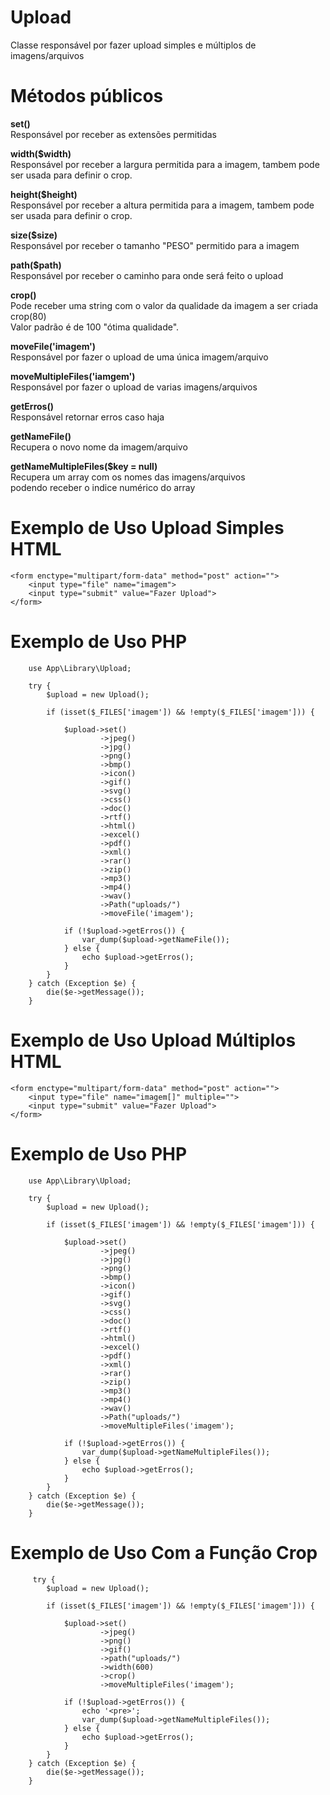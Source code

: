 # Upload
Classe responsável por fazer upload simples e múltiplos de imagens/arquivos

# Métodos públicos

<strong> <p>set()</strong><br />
Responsável por receber as extensões permitidas
</p>

<strong><p>width($width)</strong><br />
Responsável por receber a largura permitida para a imagem, tambem pode ser usada para definir o crop.
</p>

<strong><p>height($height)</strong><br/>
Responsável por receber a altura permitida para a imagem, tambem pode ser usada para definir o crop.
</p>

<strong><p>size($size)</strong><br/>
Responsável por receber o tamanho "PESO" permitido para a imagem
</p>

<strong><p>path($path)</strong><br/>
Responsável por receber o caminho para onde será feito o upload
</p>

<strong><p>crop()</strong><br />
Pode receber uma string com o valor da qualidade da imagem a ser criada<br />
crop(80)<br/>
Valor padrão é de 100 "ótima qualidade".
</p>

<strong><p>moveFile('imagem')</strong><br/>
Responsável por fazer o upload de uma única imagem/arquivo
</p>

<strong><p>moveMultipleFiles('iamgem')</strong><br/>
Responsável por fazer o upload de varias imagens/arquivos
</p>

<strong><p>getErros()</strong><br/>
Responsável retornar erros caso haja
</p>

<strong><p>getNameFile()</strong><br />
Recupera o novo nome da imagem/arquivo
</p>

<strong><p>getNameMultipleFiles($key = null)</strong><br />
Recupera um array com os nomes das imagens/arquivos<br/>
podendo receber o indice numérico do array
</p>


# Exemplo de Uso Upload Simples HTML
    <form enctype="multipart/form-data" method="post" action="">
        <input type="file" name="imagem">
        <input type="submit" value="Fazer Upload">
    </form>

# Exemplo de Uso PHP
        use App\Library\Upload;

        try {
            $upload = new Upload();

            if (isset($_FILES['imagem']) && !empty($_FILES['imagem'])) {

                $upload->set()
                        ->jpeg()
                        ->jpg()
                        ->png()
                        ->bmp()
                        ->icon()
                        ->gif()
                        ->svg()
                        ->css()
                        ->doc()
                        ->rtf()
                        ->html()
                        ->excel()
                        ->pdf()
                        ->xml()
                        ->rar()
                        ->zip()
                        ->mp3()
                        ->mp4()
                        ->wav()
                        ->Path("uploads/")
                        ->moveFile('imagem');

                if (!$upload->getErros()) {
                    var_dump($upload->getNameFile());
                } else {
                    echo $upload->getErros();
                }
            }
        } catch (Exception $e) {
            die($e->getMessage());
        }



# Exemplo de Uso Upload Múltiplos HTML
    <form enctype="multipart/form-data" method="post" action="">
        <input type="file" name="imagem[]" multiple="">
        <input type="submit" value="Fazer Upload">
    </form>

# Exemplo de Uso PHP
        use App\Library\Upload;

        try {
            $upload = new Upload();

            if (isset($_FILES['imagem']) && !empty($_FILES['imagem'])) {

                $upload->set()
                        ->jpeg()
                        ->jpg()
                        ->png()
                        ->bmp()
                        ->icon()
                        ->gif()
                        ->svg()
                        ->css()
                        ->doc()
                        ->rtf()
                        ->html()
                        ->excel()
                        ->pdf()
                        ->xml()
                        ->rar()
                        ->zip()
                        ->mp3()
                        ->mp4()
                        ->wav()
                        ->Path("uploads/")
                        ->moveMultipleFiles('imagem');

                if (!$upload->getErros()) {
                    var_dump($upload->getNameMultipleFiles());
                } else {
                    echo $upload->getErros();
                }
            }
        } catch (Exception $e) {
            die($e->getMessage());
        }
        
        
# Exemplo de Uso Com a Função Crop        
        
         try {
            $upload = new Upload();

            if (isset($_FILES['imagem']) && !empty($_FILES['imagem'])) {

                $upload->set()
                        ->jpeg()
                        ->png()
                        ->gif()
                        ->path("uploads/")
                        ->width(600)
                        ->crop()
                        ->moveMultipleFiles('imagem');

                if (!$upload->getErros()) {
                    echo '<pre>';
                    var_dump($upload->getNameMultipleFiles());
                } else {
                    echo $upload->getErros();
                }
            }
        } catch (Exception $e) {
            die($e->getMessage());
        }
